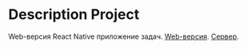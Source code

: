# Description Project

Web-версия React Native приложение задач.
[Web-версия](https://github.com/NikkiEre/Todos-web).
[Сервер](https://github.com/NikkiEre/Todos-server).
